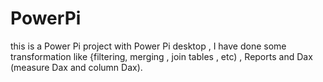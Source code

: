 # PowerPi
this is a Power Pi project with Power Pi desktop , I have done some transformation like {filtering, merging , join tables , etc) , Reports and Dax (measure Dax and column Dax). 

